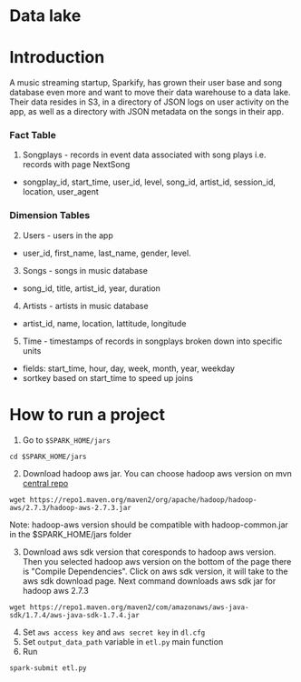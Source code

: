 # Data lake

# Introduction

A music streaming startup, Sparkify, has grown their user base and song database even more and want to move their data
warehouse to a data lake. Their data resides in S3, in a directory of JSON logs on user activity on the app, as well as
a directory with JSON metadata on the songs in their app.


### Fact Table
1) Songplays - records in event data associated with song plays i.e. records with page NextSong
- songplay_id, start_time, user_id, level, song_id, artist_id, session_id, location, user_agent

### Dimension Tables
2) Users - users in the app
- user_id, first_name, last_name, gender, level.

3) Songs - songs in music database
- song_id, title, artist_id, year, duration

4) Artists - artists in music database
- artist_id, name, location, lattitude, longitude

5) Time - timestamps of records in songplays broken down into specific units
- fields: start_time, hour, day, week, month, year, weekday
- sortkey based on start_time to speed up joins

# How to run a project


1) Go to `$SPARK_HOME/jars`

```shell
cd $SPARK_HOME/jars
```

2) Download hadoop aws jar. You can choose hadoop aws version on
   mvn [central repo](https://mvnrepository.com/artifact/org.apache.hadoop/hadoop-aws)

```shell
wget https://repo1.maven.org/maven2/org/apache/hadoop/hadoop-aws/2.7.3/hadoop-aws-2.7.3.jar
```

Note: hadoop-aws version should be compatible with hadoop-common.jar in the $SPARK_HOME/jars folder

3) Download aws sdk version that coresponds to hadoop aws version. Then you selected hadoop aws version on the bottom of
   the page there is "Compile Dependencies". Click on aws sdk version, it will take to the aws sdk download page. 
Next command downloads aws sdk jar for hadoop aws 2.7.3

```shell
wget https://repo1.maven.org/maven2/com/amazonaws/aws-java-sdk/1.7.4/aws-java-sdk-1.7.4.jar
```

4) Set `aws access key` and `aws secret key` in `dl.cfg`
5) Set `output_data_path` variable in `etl.py` main function
6) Run

```shell
spark-submit etl.py
```